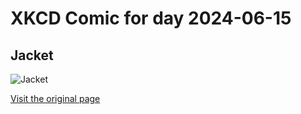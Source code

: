 
# XKCD Comic for day 2024-06-15

## Jacket

![Jacket](https://imgs.xkcd.com/comics/jacket.jpg "We have this conversation at least once a day in my apartment")

[Visit the original page](https://xkcd.com/90/)
